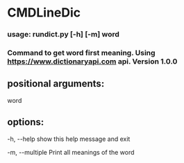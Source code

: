 # CMDLineDic


### usage: rundict.py [-h] [-m] word

### Command to get word first meaning. Using https://www.dictionaryapi.com api. Version 1.0.0

## positional arguments:
  word

## options:
  <p>-h, --help      show this help message and exit</p>
  <p>-m, --multiple  Print all meanings of the word</p>
